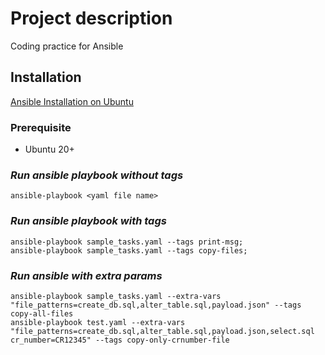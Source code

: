 # Project description
Coding practice for Ansible

## Installation 
[Ansible Installation on Ubuntu](https://docs.ansible.com/ansible/latest/installation_guide/installation_distros.html)

### Prerequisite
- Ubuntu 20+

### _Run ansible playbook without tags_
```
ansible-playbook <yaml file name>
```

### _Run ansible playbook with tags_
```
ansible-playbook sample_tasks.yaml --tags print-msg;
ansible-playbook sample_tasks.yaml --tags copy-files;
```

### _Run ansible with extra params_
```
ansible-playbook sample_tasks.yaml --extra-vars "file_patterns=create_db.sql,alter_table.sql,payload.json" --tags copy-all-files
ansible-playbook test.yaml --extra-vars "file_patterns=create_db.sql,alter_table.sql,payload.json,select.sql cr_number=CR12345" --tags copy-only-crnumber-file
```